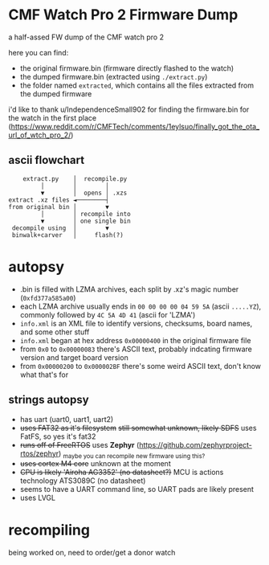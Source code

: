 # CMF Watch Pro 2 Firmware Dump
a half-assed FW dump of the CMF watch pro 2

here you can find: 
- the original firmware.bin (firmware directly flashed to the watch)
- the dumped firmware.bin (extracted using `./extract.py`)
- the folder named `extracted`, which contains all the files extracted from the dumped firmware

i'd like to thank u/IndependenceSmall902 for finding the firmware.bin for the watch in the first place (https://www.reddit.com/r/CMFTech/comments/1eylsuo/finally_got_the_ota_url_of_wtch_pro_2/)

## ascii flowchart
```
    extract.py    │  recompile.py 
         │        │        │      
         ▼        │  opens │ .xzs 
extract .xz files ◄────────┤      
from original bin │        ▼      
         │        │ recompile into
         ▼        │ one single bin
 decompile using  │        ▼      
 binwalk+carver   │     flash(?)    
```

# autopsy
- .bin is filled with LZMA archives, each split by .xz's magic number (`0xfd377a585a00`)
- each LZMA archive usually ends in `00 00 00 00 04 59 5A` (ascii `.....YZ`), commonly followed by `4C 5A 4D 41` (ascii for 'LZMA')
- `info.xml` is an XML file to identify versions, checksums, board names, and some other stuff
- `info.xml` began at hex address `0x00000400` in the original firmware file
- from `0x0` to `0x00000083` there's ASCII text, probably indcating firmware version and target board version
- from `0x00000200` to `0x000002BF` there's some weird ASCII text, don't know what that's for

## strings autopsy
- has uart (uart0, uart1, uart2)
- ~~uses FAT32 as it's filesystem~~ ~~still somewhat unknown, likely SDFS~~ uses FatFS, so yes it's fat32
- ~~runs off of FreeRTOS~~ uses **Zephyr** (https://github.com/zephyrproject-rtos/zephyr) <sub>maybe you can recompile new firmware using this?</sub>
- ~~uses cortex M4 core~~ unknown at the moment
- ~~CPU is likely 'Airoha AG3352' (no datasheet?)~~ MCU is actions technology ATS3089C (no datasheet)
- seems to have a UART command line, so UART pads are likely present
- uses LVGL

# recompiling
being worked on, need to order/get a donor watch 